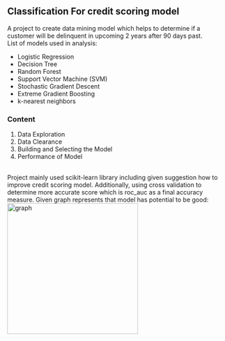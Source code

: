 ## Classification For credit scoring model

A project to create data mining model which helps to determine if a customer will be delinquent in upcoming 2 years after 90 days past.
<br>
List of models used in analysis:
- Logistic Regression
- Decision Tree
- Random Forest
- Support Vector Machine (SVM)
- Stochastic Gradient Descent
- Extreme Gradient Boosting
- k-nearest neighbors

### Content
1. Data Exploration
2. Data Clearance
3. Building and Selecting the Model
4. Performance of Model
<br>
Project mainly used scikit-learn library including given suggestion how to improve credit scoring model. 
Additionally, using cross validation to determine more accurate score which is roc_auc as a final accuracy measure.
Given graph represents that model has potential to be good:
<img width="300" alt="graph" src="https://user-images.githubusercontent.com/37827791/83312010-e98d2180-a208-11ea-91f9-692199fae2e8.png">


